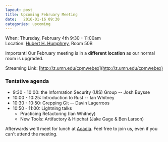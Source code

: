 ```yaml
---
layout: post
title: Upcoming February Meeting
date:   2016-01-16 09:30
categories: upcoming
---
```


When: Thursday, February 4th 9:30 - 11:00am<br />
Location: [Hubert H. Humphrey](http://campusmaps.umn.edu/hubert-h-humphrey-school-public-affairs), Room 50B

Important! Our February meeting is in a **different location** as our normal room is upgraded.

Streaming Link: [http://z.umn.edu/cpmwebex](http://z.umn.edu/cpmwebex)

### Tentative agenda

-  9:30 - 10:00: the Information Security (UIS) Group -- Josh Buysse
- 10:00 - 10:25:	Introduction to Rust -- Ian Whitney
- 10:30 - 10:50:	Grepping Git -- Davin Lagerroos
- 10:50 - 11:00:	Lightning talks
  - Practicing Refactoring (Ian Whitney)
  - New Tools: Artifactory & Hipchat (Jake Gage & Ben Larson)

Afterwards we'll meet for lunch at [Acadia](http://acadiapub.com/). Feel free to join us, even if you can't attend the meeting.
